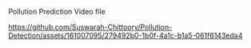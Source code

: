 Pollution Prediction Video file


https://github.com/Suswarah-Chittoory/Pollution-Detection/assets/161007095/279492b0-1b0f-4a1c-b1a5-061f6143eda4

